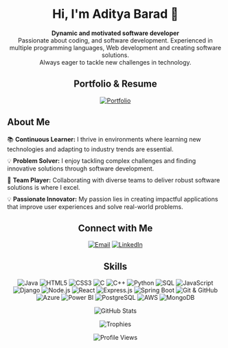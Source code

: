 <!-- Header -->
<h1 align="center">Hi, I'm Aditya Barad 👋</h1>

<!-- Introduction -->
<p align="center">
  <strong>Dynamic and motivated software developer</strong>
  <br>
  Passionate about coding, and software development. Experienced in multiple programming languages, Web development and creating software solutions.
  <br>
Always eager to tackle new challenges in technology.
</p>

<!-- Portfolio and Resume -->
<h2 align="center">Portfolio & Resume</h2>
<p align="center">
  <a href="link-to-portfolio"><img src="https://img.shields.io/badge/-Portfolio-9c27b0?style=flat-square&logo=google-chrome&logoColor=white" alt="Portfolio"></a>
</p>

<!-- About Me -->
<h2>About Me</h2>
<ul style="list-style-type: none; padding-left: 0;">
  <li style="margin-bottom: 10px;">
    📚 <strong>Continuous Learner:</strong> I thrive in environments where learning new technologies and adapting to industry trends are essential.
  </li>
  <li style="margin-bottom: 10px;">
    💡 <strong>Problem Solver:</strong> I enjoy tackling complex challenges and finding innovative solutions through software development.
  </li>
  <li style="margin-bottom: 10px;">
    🤝 <strong>Team Player:</strong> Collaborating with diverse teams to deliver robust software solutions is where I excel.
  </li>
  <li style="margin-bottom: 10px;">
    💡 <strong>Passionate Innovator:</strong> My passion lies in creating impactful applications that improve user experiences and solve real-world problems.
  </li>
</ul>

<!-- Connect with Me -->
<h2 align="center">Connect with Me</h2>
<p align="center">
  <a href="mailto:adityabarad2022@gmail.com"><img src="https://img.shields.io/badge/-Email-D14836?style=flat-square&logo=gmail&logoColor=white" alt="Email"></a>
  <a href="https://linkedin.com/in/adityabarad"><img src="https://img.shields.io/badge/-LinkedIn-0077B5?style=flat-square&logo=linkedin&logoColor=white" alt="LinkedIn"></a>
</p>

<!-- Skills -->
<h2 align="center">Skills</h2>
<p align="center">
  <img src="https://img.shields.io/badge/-Java-007396?style=for-the-badge&logo=java&logoColor=white" alt="Java">
  <img src="https://img.shields.io/badge/-HTML5-E34F26?style=for-the-badge&logo=html5&logoColor=white" alt="HTML5">
  <img src="https://img.shields.io/badge/-CSS3-1572B6?style=for-the-badge&logo=css3&logoColor=white" alt="CSS3">
  <img src="https://img.shields.io/badge/-C-00599C?style=for-the-badge&logo=c&logoColor=white" alt="C">
  <img src="https://img.shields.io/badge/-C++-00599C?style=for-the-badge&logo=cplusplus&logoColor=white" alt="C++">
  <img src="https://img.shields.io/badge/-Python-3776AB?style=for-the-badge&logo=python&logoColor=white" alt="Python">
  <img src="https://img.shields.io/badge/-SQL-4479A1?style=for-the-badge&logo=postgresql&logoColor=white" alt="SQL">
  <img src="https://img.shields.io/badge/-JavaScript-F7DF1E?style=for-the-badge&logo=javascript&logoColor=black" alt="JavaScript">
  <img src="https://img.shields.io/badge/-Django-092E20?style=for-the-badge&logo=django&logoColor=white" alt="Django">
  <img src="https://img.shields.io/badge/-Node.js-339933?style=for-the-badge&logo=node.js&logoColor=white" alt="Node.js">
  <img src="https://img.shields.io/badge/-React-61DAFB?style=for-the-badge&logo=react&logoColor=black" alt="React">
  <img src="https://img.shields.io/badge/-Express.js-000000?style=for-the-badge&logo=express&logoColor=white" alt="Express.js">
  <img src="https://img.shields.io/badge/-Spring Boot-6DB33F?style=for-the-badge&logo=spring-boot&logoColor=white" alt="Spring Boot">
  <img src="https://img.shields.io/badge/-Git & GitHub-F05032?style=for-the-badge&logo=git&logoColor=white" alt="Git & GitHub">
  <img src="https://img.shields.io/badge/-Azure-0089D6?style=for-the-badge&logo=microsoft-azure&logoColor=white" alt="Azure">
  <img src="https://img.shields.io/badge/-Power BI-F2C811?style=for-the-badge&logo=powerbi&logoColor=black" alt="Power BI">
  <img src="https://img.shields.io/badge/-PostgreSQL-336791?style=for-the-badge&logo=postgresql&logoColor=white" alt="PostgreSQL">
  <img src="https://img.shields.io/badge/-AWS-232F3E?style=for-the-badge&logo=amazonaws&logoColor=white" alt="AWS">
  <img src="https://img.shields.io/badge/-MongoDB-47A248?style=for-the-badge&logo=mongodb&logoColor=white" alt="MongoDB">
</p>

<!-- GitHub Stats -->
<p align="center">
  <img src="https://github-readme-stats.vercel.app/api?username=adityabarad&show_icons=true&theme=algolia" alt="GitHub Stats">
</p>

<!-- Trophies -->
<p align="center">
  <img src="https://github-profile-trophy.vercel.app/?username=adityabarad&theme=flat&column=7" alt="Trophies">
</p>

<!-- Profile Views -->
<p align="center">
  <img src="https://komarev.com/ghpvc/?username=adityabarad&style=flat-square" alt="Profile Views">
</p>
